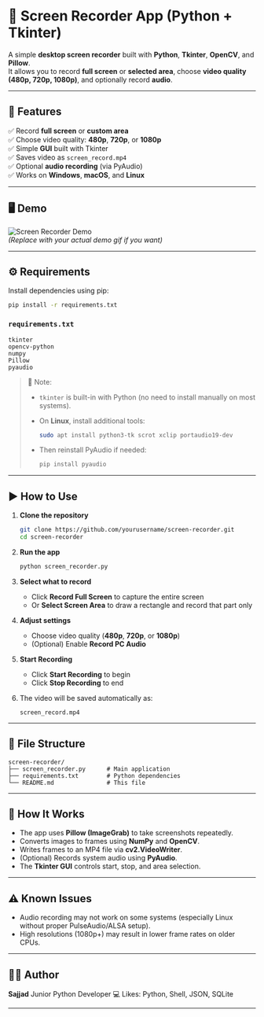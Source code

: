 # 🎥 Screen Recorder App (Python + Tkinter)

A simple **desktop screen recorder** built with **Python**, **Tkinter**, **OpenCV**, and **Pillow**.  
It allows you to record **full screen** or **selected area**, choose **video quality (480p, 720p, 1080p)**, and optionally record **audio**.

---

## 🧩 Features

✅ Record **full screen** or **custom area**  
✅ Choose video quality: **480p**, **720p**, or **1080p**  
✅ Simple **GUI** built with Tkinter  
✅ Saves video as `screen_record.mp4`  
✅ Optional **audio recording** (via PyAudio)  
✅ Works on **Windows**, **macOS**, and **Linux**

---

## 🖥️ Demo

![Screen Recorder Demo](https://user-images.githubusercontent.com/your-demo.gif)  
*(Replace with your actual demo gif if you want)*

---

## ⚙️ Requirements

Install dependencies using pip:

```bash
pip install -r requirements.txt
````

### `requirements.txt`

```
tkinter
opencv-python
numpy
Pillow
pyaudio
```

> 📝 Note:
>
> * `tkinter` is built-in with Python (no need to install manually on most systems).
> * On **Linux**, install additional tools:
>
>   ```bash
>   sudo apt install python3-tk scrot xclip portaudio19-dev
>   ```
> * Then reinstall PyAudio if needed:
>
>   ```bash
>   pip install pyaudio
>   ```

---

## ▶️ How to Use

1. **Clone the repository**

   ```bash
   git clone https://github.com/yourusername/screen-recorder.git
   cd screen-recorder
   ```

2. **Run the app**

   ```bash
   python screen_recorder.py
   ```

3. **Select what to record**

   * Click **Record Full Screen** to capture the entire screen
   * Or **Select Screen Area** to draw a rectangle and record that part only

4. **Adjust settings**

   * Choose video quality (**480p**, **720p**, or **1080p**)
   * (Optional) Enable **Record PC Audio**

5. **Start Recording**

   * Click **Start Recording** to begin
   * Click **Stop Recording** to end

6. The video will be saved automatically as:

   ```
   screen_record.mp4
   ```

---

## 📂 File Structure

```
screen-recorder/
├── screen_recorder.py      # Main application
├── requirements.txt        # Python dependencies
└── README.md               # This file
```

---

## 🧠 How It Works

* The app uses **Pillow (ImageGrab)** to take screenshots repeatedly.
* Converts images to frames using **NumPy** and **OpenCV**.
* Writes frames to an MP4 file via **cv2.VideoWriter**.
* (Optional) Records system audio using **PyAudio**.
* The **Tkinter GUI** controls start, stop, and area selection.

---

## ⚠️ Known Issues

* Audio recording may not work on some systems (especially Linux without proper PulseAudio/ALSA setup).
* High resolutions (1080p+) may result in lower frame rates on older CPUs.

---

## 🧑‍💻 Author

**Sajjad**
Junior Python Developer 💻
Likes: Python, Shell, JSON, SQLite

---

